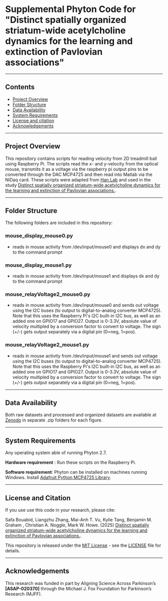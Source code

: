 # Supplemental Phyton Code for "Distinct spatially organized striatum-wide acetylcholine dynamics for the learning and extinction of Pavlovian associations"

------------------
## Contents
* [Project Overview](#project-overview)
* [Folder Structure](#folder-structure)
* [Data Availability](#data-availability)
* [System Requirements](#system-requirements)
* [License and citation](#license-and-citation)
* [Acknowledgements](#acknowledgements)

------------------
## Project Overview

This repository contains scripts for reading velocity from 2D treadmill ball using Raspberry Pi. The scripts read the x- and y-velocity from the optical mouse, transmits it as a voltage via the raspberry pi output pins to be converted through the DAC MCP4725 and then read into Matlab via the NiDaq card. These scripts were adapted from [Han Lab](https://github.com/HanLabBU/movement_recording/mouse_relay_voltage.py) and used in the study [Distinct spatially organized striatum-wide acetylcholine dynamics for the learning and extinction of Pavlovian associations.](https://www.nature.com/articles/s41467-025-60462-5).

------------------
## Folder Structure

The following folders are included in this repository:

### mouse_display_mouse0.py
- reads in mouse activity from /dev/input/mouse0 and displays dx and dy to the command prompt

### mouse_display_mouse1.py
- reads in mouse activity from /dev/input/mouse1 and displays dx and dy to the command prompt

### mouse_relayVoltage2_mouse0.py
- reads in mouse activity from /dev/input/mouse0 and sends out voltage using the I2C buses (to output to digital-to-analog converter MCP4725). Note that this uses the Raspberry Pi's I2C built-in I2C bus, as well as an added one on GPIO17 and GPIO27. Output is 0-3.3V, absolute value of velocity multipled by a conversion factor to convert to voltage. The sign (+/-) gets output separately via a digital pin (0=neg, 1=pos).

### mouse_relayVoltage2_mouse1.py
- reads in mouse activity from /dev/input/mouse1 and sends out voltage using the I2C buses (to output to digital-to-analog converter MCP4725). Note that this uses the Raspberry Pi's I2C built-in I2C bus, as well as an added one on GPIO17 and GPIO27. Output is 0-3.3V, absolute value of velocity multipled by a conversion factor to convert to voltage. The sign (+/-) gets output separately via a digital pin (0=neg, 1=pos).

------------------
## Data Availability

Both raw datasets and processed and organized datasets are available at [Zenodo](https://zenodo.org/records/14728851) in separate .zip folders for each figure.

------------------
## System Requirements

Any operating system able of running Phyton 2.7. 

**Hardware requirement** : Run these scripts on the Raspberry Pi.

**Software requirement**:  Phyton can be installed on machines running Windows. Install [Adafruit Python MCP4725 Library](https://github.com/adafruit/Adafruit_Python_MCP4725). 

------------------
##  License and Citation
 
If you use use this code in your research, please cite: 

Safa Bouabid, Liangzhu Zhang, Mai-Anh T. Vu, Kylie Tang, Benjamin M. Graham , Christian A. Noggle, Mark W. Howe. (2025) [Distinct spatially organized striatum-wide acetylcholine dynamics for the learning and extinction of Pavlovian associations.](https://www.nature.com/articles/s41467-025-60462-5).

This repository is released under the [MIT License](https://opensource.org/license/mit) - see the [LICENSE](LICENSE) file for details.

------------------
## Acknowledgements

This research was funded in part by Aligning Science Across Parkinson’s **[ASAP-020370]** through the Michael J. Fox Foundation for Parkinson’s Research (MJFF).

